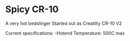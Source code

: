 # Spicy CR-10

A very hot bedslinger
Started out as Creatlity CR-10 V2

Current specifications:
-Hotend Temperature: 500C max
  
